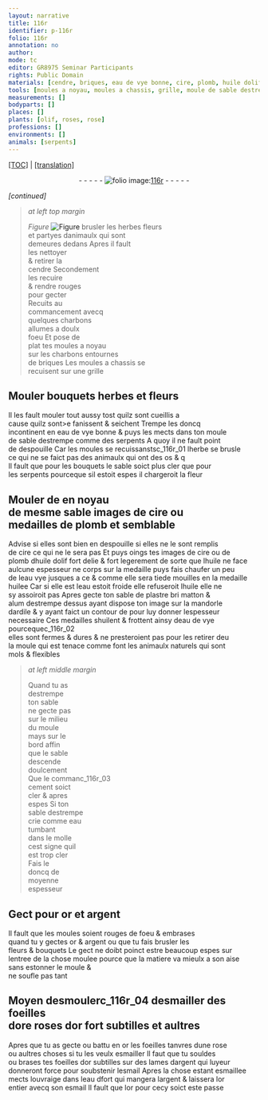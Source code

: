 ```yaml
---
layout: narrative
title: 116r
identifier: p-116r
folio: 116r
annotation: no
author:
mode: tc
editor: GR8975 Seminar Participants
rights: Public Domain
materials: [cendre, briques, eau de vye bonne, cire, plomb, huile dolif, huile, eau vye, huilee, eau, plastre, matton, alum destrempe, ardile, huilent, eau de vye, or, argent, esmailler, souldes, lames dargent, esmail, esmaillee, eau dfort]
tools: [moules a noyau, moules a chassis, grille, moule de sable destrempe, moules, moule, molle]
measurements: []
bodyparts: []
places: []
plants: [olif, roses, rose]
professions: []
environments: []
animals: [serpents]
---
```


 <p><a href="{{ site.baseurl }}/diplomatic/">[TOC]</a> | <a href="{{ site.baseurl }}/texts/p-116r_tl/" target="_blank">[translation]</a></p><div class="folio" align="center">- - - - - <a href="http://gallica.bnf.fr/ark:/12148/btv1b10500001g/f237.image" target="_blank"><img src="https://cu-mkp.github.io/2017-workshop-edition/assets/photo-icon.png" alt="folio image: " style="display:inline-block; margin-bottom:-3px;"/>116r</a> - - - - - </div>  
 
*[continued]*
  
> *at left top margin*
> 
> 
>   
> *Figure*
> <a href="https://drive.google.com/open?id=0B9-oNrvWdlO5SEdPVDdsS2dEUmM" target="_blank"><img src="https://cu-mkp.github.io/GR8975-edition/assets/photo-icon.png" alt="Figure" style="display:inline-block; margin-bottom:-3px;"/></a>
 brusler les herbes fleurs<br/> et partyes danimaulx qui sont<br/> demeures dedans Apres il fault<br/> les nettoyer<br/> & retirer la<br/> <span class="m">cendre</span> Seco<span class="exp">n</span>dem<span class="exp">ent</span><br/> les recuire<br/> & rendre rouges<br/> pour gecter<br/> Recuits au<br/> commancem<span class="exp">ent</span> avecq<br/> quelques charbo<span class="exp">n</span>s<br/> allumes a doulx<br/> foeu Et pose de<br/> plat tes <span class="tl">moules a noyau</span><br/> sur les charbons entournes<br/> de <span class="m">briques</span> Les <span class="tl">moules a chassis</span> se<br/> recuisent sur une <span class="tl">grille</span> 
 
 
  

## Mouler bouquets herbes et fleurs

 
 Il les fault mouler tout aussy tost quilz sont cueillis a<br/> cause quilz s<span class="del">ont></span>e fanissent & seichent Trempe les doncq<br/> incontinent en <span class="m">eau de vye bonne</span> & puys les mects dans ton <span class="tl">moule<br/> de sable destrempe</span> co<span class="exp">mm</span>e des <span class="al">serpents</span> A quoy il ne fault point<br/> de despouille Car les <span class="tl">moules</span> se recuis<span class="del">s</span>ans<span class="add">ts</span>c_116r_01 lherbe se brusle<br/> ce qui ne se faict pas des animaulx qui ont des os <span class="del">& q</span><br/> Il fault que pour les bouquets le sable soict plus cler que pour<br/> les <span class="al">serpents</span> pourceque sil estoit espes il chargeroit la fleur 
 
 
  

## Mouler <span class="del">de</span> en noyau<br/> de mesme sable images de <span class="m">cire</span> ou<br/> medailles de <span class="m">plomb</span> et semblable

 
 Advise si elles sont bien en despouille si elles ne le sont remplis<br/> de <span class="m">cire</span> ce qui ne le sera pas Et puys oings tes images de <span class="m">cire</span> ou de<br/> <span class="m">plomb</span> d<span class="m">huile d<span class="pa">olif</span></span> fort delie & fort legerem<span class="exp">ent</span> de sorte que l<span class="m">huile</span> ne face<br/> aulcune espesseur ne corps sur la medaille puys fais chaufer un peu<br/> de l<span class="m">eau vye</span> <span class="del">jusques a ce</span> & co<span class="exp">mm</span>e elle sera tiede mouilles en la medaille<br/> <span class="m">huilee</span> Car si <span class="del">elle est</span> l<span class="m">eau</span> estoit froide elle refuseroit l<span class="m">huile</span> elle ne<br/> sy assoiroit pas Apres gecte ton sable de <span class="m">plastre</span> <span class="del">bri</span> <span class="m">matton</span> &<br/> <span class="m">alum destrempe</span> dessus ayant dispose ton image sur la <span class="mu">mandorle</span><br/> d<span class="m">ardile</span> & y ayant faict un contour <span class="del">de</span> pour luy donner lespesseur<br/> necessaire Ces medailles s<span class="m">huilent</span> & frottent ainsy d<span class="m">e<span class="add">au de</span> vye</span> pourcequec_116r_02<br/> elles sont fermes & dures & ne presteroient pas pour les retirer d<span class="del">e</span>u<br/> <span class="del">la</span> <span class="tl">moule</span> qui est tenace co<span class="exp">mm</span>e font les animaulx naturels qui sont<br/> mols & flexibles 
 
> *at left middle margin*
> 
> 
>   Quand tu as<br/> destrempe<br/> ton sable<br/> ne gecte pas<br/> sur le milieu<br/> du <span class="tl">moule</span><br/> mays sur le<br/> bord affin<br/> que le sable<br/> descende<br/> doulcement<br/> Que le co<span class="exp">m</span>ma<span class="exp">n</span>c_116r_03<br/> cement soict<br/> cler & apres<br/> espes Si ton<br/> sable destrempe<br/> crie co<span class="exp">mm</span>e <span class="m">eau</span><br/> tumbant<br/> dans le <span class="tl">molle</span><br/> cest signe quil<br/> est trop cler<br/> Fais le<br/> doncq de<br/> moyenne<br/> espesseur 
 
 
  

## Gect pour <span class="m">or</span> et <span class="m">arge<span class="exp">n</span>t</span>

 
 Il fault que les <span class="tl">moules</span> soient rouges de foeu & embrases<br/> quand tu y gectes <span class="m">or</span> & <span class="m">argent</span> ou que tu fais brusler les<br/> fleurs & bouquets Le gect ne doibt poinct estre beaucoup espes sur<br/> lentree de la chose moulee pource que la matiere va mieulx a son aise<br/> sans estonner le <span class="tl">moule</span> &<br/> ne soufle pas tant 
 
 
  

## Moyen <span class="del">desmouler</span>c_116r_04 d<span class="m">esmailler</span> des foeilles<br/> d<span class="m"><span class="del">or</span></span>e <span class="pa">roses</span> d<span class="m">or</span> fort subtilles et aultres

 
 Apres que tu as gecte ou battu en <span class="m">or</span> les foeilles tanvres dune <span class="pa">rose</span><br/> ou aultres choses si tu les veulx <span class="m">esmailler</span> Il faut que tu <span class="m">souldes</span><br/> ou brases tes foeilles d<span class="m">or</span> subtilles sur des <span class="m">lames dargent</span> qui l<span class="del">uy</span>eur<br/> donneront force pour soubstenir l<span class="m">esmail</span> Apres la chose estant <span class="m">esmaillee</span><br/> mects louvraige dans l<span class="m">eau <span class="del">d</span>fort</span> qui mangera l<span class="m">argent</span> & laissera l<span class="m">or</span><br/> entier avecq son <span class="m">esmail</span> Il fault que l<span class="m">or</span> pour cecy soict este passe <span class="ill"></span> 
 
 